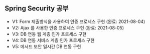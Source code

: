 ## Spring Security 공부
- V1: Form 제출방식을 사용하여 인증 프로세스 구현 (완료: 2021-08-04)
- V2: Ajax 를 사용한 인증 프로세스 구현 (완료: 2021-08-05)
- V3: DB 연동 웹 계층 인가 프로세스 구현
- V4: DB 연동 서비스 계층 인가 프로세스 구현
- V5: 메서드 보안 일시간 DB 연동 구현